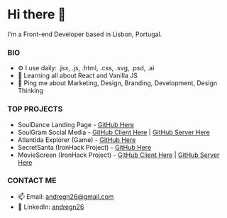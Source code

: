 
# Hi there 👋

I'm a Front-end Developer based in Lisbon, Portugal.


### BIO

- ⚙️ I use daily: .jsx, .js, .html, .css, .svg, .psd, .ai
- 🌱 Learning all about React and Vanilla JS
- 💬 Ping me about Marketing, Design, Branding, Development, Design Thinking

### TOP PROJECTS
- SoulDance Landing Page - [GitHub Here](https://github.com/andregn26/souldance-client) 
- SoulGram Social Media - [GitHub Client Here](https://github.com/andregn26/SoulGram-client) | [GitHub Server Here](https://github.com/andregn26/SoulGram-server)
- Atlantida Explorer (Game) - [GitHub Here](https://github.com/andregn26/game--js--Atlandida-Explorer) 
- SecretSanta (IronHack Project) - [GitHub Here](https://github.com/andregn26/SecretSanta) 
- MovieScreen (IronHack Project) - [GitHub Client Here](https://github.com/andregn26/MovieScreen-client) | [GitHub Server Here](https://github.com/andregn26/MovieScreen-server)

### CONTACT ME

- 📫 Email: <andregn26@gmail.com>
- :office: LinkedIn: [andregn26](https://www.linkedin.com/feed/)
